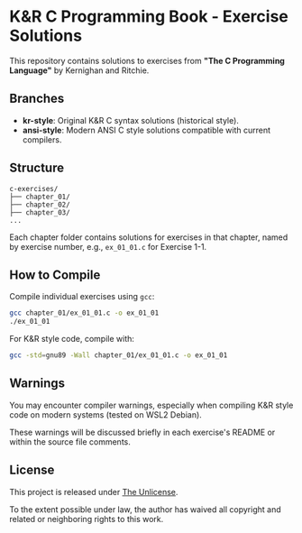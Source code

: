 # K&R C Programming Book - Exercise Solutions

This repository contains solutions to exercises from **"The C Programming Language"** by Kernighan and Ritchie.

## Branches

- **kr-style**: Original K&R C syntax solutions (historical style).
- **ansi-style**: Modern ANSI C style solutions compatible with current compilers.

## Structure
```
c-exercises/
├── chapter_01/
├── chapter_02/
├── chapter_03/
...
```

Each chapter folder contains solutions for exercises in that chapter, named by exercise number, e.g., `ex_01_01.c` for Exercise 1-1.

## How to Compile

Compile individual exercises using `gcc`:

```bash
gcc chapter_01/ex_01_01.c -o ex_01_01
./ex_01_01
```

For K&R style code, compile with:

```bash
gcc -std=gnu89 -Wall chapter_01/ex_01_01.c -o ex_01_01
```

## Warnings
You may encounter compiler warnings, especially when compiling K&R style code on modern systems (tested on WSL2 Debian).

These warnings will be discussed briefly in each exercise's README or within the source file comments.

## License

This project is released under [The Unlicense](https://unlicense.org/).

To the extent possible under law, the author has waived all copyright and related or neighboring rights to this work.
